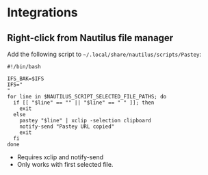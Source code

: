 # Integrations

## Right-click from Nautilus file manager

Add the following script to `~/.local/share/nautilus/scripts/Pastey`:

    #!/bin/bash

    IFS_BAK=$IFS
    IFS="
    "
    for line in $NAUTILUS_SCRIPT_SELECTED_FILE_PATHS; do
      if [[ "$line" == "" || "$line" == " " ]]; then
        exit
      else
        pastey "$line" | xclip -selection clipboard
        notify-send "Pastey URL copied"
        exit
      fi
    done

* Requires xclip and notify-send
* Only works with first selected file.
